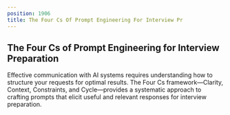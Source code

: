 ```yaml
---
position: 1906
title: The Four Cs Of Prompt Engineering For Interview Pr
---
```


## The Four Cs of Prompt Engineering for Interview Preparation



Effective communication with AI systems requires understanding how to structure your requests for optimal results. The Four Cs framework—Clarity, Context, Constraints, and Cycle—provides a systematic approach to crafting prompts that elicit useful and relevant responses for interview preparation.